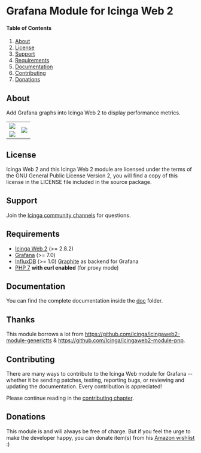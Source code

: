 # Grafana Module for Icinga Web 2

#### Table of Contents

1. [About](#about)
2. [License](#license)
3. [Support](#support)
4. [Requirements](#requirements)
5. [Documentation](#documentation)
6. [Contributing](#contributing)
7. [Donations](#donations)


## About

Add Grafana graphs into Icinga Web 2 to display performance metrics.

<table border="0">
<tr>
   <td><img src="https://github.com/Mikesch-mp/icingaweb2-module-grafana/raw/master/doc/images/icingaweb2_grafana_screenshot_01.png"></td>
   <td rowspan="2"><img src="https://github.com/Mikesch-mp/icingaweb2-module-grafana/raw/master/doc/images/icingaweb2_grafana_screenshot_05.png"></td>
</tr>
<tr>
   <td><img src="https://github.com/Mikesch-mp/icingaweb2-module-grafana/raw/master/doc/images/icingaweb2_grafana_screenshot_01.png"></td>
</tr>
</table>




## License

Icinga Web 2 and this Icinga Web 2 module are licensed under the terms of the GNU
General Public License Version 2, you will find a copy of this license in the
LICENSE file included in the source package.

## Support

Join the [Icinga community channels](https://icinga.com/community/) for questions.

## Requirements

* [Icinga Web 2](https://www.icinga.com/products/icinga-web-2/) (>= 2.8.2)
* [Grafana](https://grafana.com/) (>= 7.0)
* [InfluxDB](https://docs.influxdata.com/influxdb/) (>= 1.0) [Graphite](https://graphiteapp.org) as backend for Grafana
* [PHP 7](https://www.php.net) **with curl enabled** (for proxy mode)

## Documentation

You can find the complete documentation inside the [doc](https://github.com/Mikesch-mp/icingaweb2-module-grafana/raw/master/doc) folder.

## Thanks

This module borrows a lot from https://github.com/Icinga/icingaweb2-module-generictts & https://github.com/Icinga/icingaweb2-module-pnp.

## Contributing

There are many ways to contribute to the Icinga Web module for Grafana --
whether it be sending patches, testing, reporting bugs, or reviewing and
updating the documentation. Every contribution is appreciated!

Please continue reading in the [contributing chapter](CONTRIBUTING.md).

## Donations
This module is and will always be free of charge. But if you feel the urge to make the developer happy, you can donate item(s) from his [Amazon wishlist](https://www.amazon.de/hz/wishlist/ls/1QS5BHOL5V7AE?&sort=default) :)

